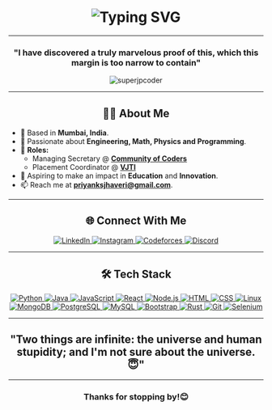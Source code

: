 <h1 align="center">
  <img src="https://readme-typing-svg.herokuapp.com?font=Fira+Code&size=36&duration=4000&pause=1000&color=00FFFF&center=true&vCenter=true&width=600&height=100&lines=Hi+%F0%9F%91%8B%2C+I'm+Priyank!;STEM+Enthusiast+🧐;Software+Developer+%F0%9F%92%BB;Competitive+Programmer+🚀" alt="Typing SVG">
</h1>

---

<h3 align="center">"I have discovered a truly marvelous proof of this, which this margin is too narrow to contain"</h3>

<p align="center">
  <img src="https://komarev.com/ghpvc/?username=superjpcoder&label=Profile%20views&color=0e75b6&style=flat" alt="superjpcoder" />
</p>

---

<h2 align="center"> 👨‍💻 About Me </h2>

- 📍 Based in **Mumbai, India**.
- 🌱 Passionate about **Engineering, Math, Physics and Programming**.
- 🔭 **Roles:**
  - Managing Secretary @ [**Community of Coders**](https://github.com/CommunityofCoders)
  - Placement Coordinator @ [**VJTI**](https://vjti.ac.in)
- 🎯 Aspiring to make an impact in **Education** and **Innovation**.
- 📫 Reach me at **priyanksjhaveri@gmail.com**.

---

<h2 align="center"> 🌐 Connect With Me </h2>
<p align="center">
  <a href="https://linkedin.com/in/priyank-jhaveri7" target="_blank">
    <img src="https://img.shields.io/badge/LinkedIn-0077B5?style=for-the-badge&logo=linkedin&logoColor=white" alt="LinkedIn">
  </a>
  <a href="https://instagram.com/priyanksjhaveri" target="_blank">
    <img src="https://img.shields.io/badge/Instagram-E4405F?style=for-the-badge&logo=instagram&logoColor=white" alt="Instagram">
  </a>
  <a href="https://codeforces.com/profile/priyank_jhaveri" target="_blank">
    <img src="https://img.shields.io/badge/Codeforces-1F8ACB?style=for-the-badge&logo=codeforces&logoColor=white" alt="Codeforces">
  </a>
  <a href="https://discord.gg/1333468244094488636" target="_blank">
    <img src="https://img.shields.io/badge/Discord-7289DA?style=for-the-badge&logo=discord&logoColor=white" alt="Discord">
  </a>
</p>

---

<h2 align="center"> 🛠️ Tech Stack </h2>

<p align="center">
  <a href="https://www.python.org" target="_blank">
    <img src="https://skillicons.dev/icons?i=python" alt="Python" />
  </a>
  <a href="https://www.java.com" target="_blank">
    <img src="https://skillicons.dev/icons?i=java" alt="Java" />
  </a>
  <a href="https://developer.mozilla.org/en-US/docs/Web/JavaScript" target="_blank">
    <img src="https://skillicons.dev/icons?i=js" alt="JavaScript" />
  </a>
  <a href="https://react.dev/" target="_blank">
    <img src="https://skillicons.dev/icons?i=react" alt="React" />
  </a>
  <a href="https://nodejs.org/" target="_blank">
    <img src="https://skillicons.dev/icons?i=nodejs" alt="Node.js" />
  </a>
  <a href="https://developer.mozilla.org/en-US/docs/Web/HTML" target="_blank">
    <img src="https://skillicons.dev/icons?i=html" alt="HTML" />
  </a>
  <a href="https://developer.mozilla.org/en-US/docs/Web/CSS" target="_blank">
    <img src="https://skillicons.dev/icons?i=css" alt="CSS" />
  </a>
  <a href="https://www.linux.org/" target="_blank">
    <img src="https://skillicons.dev/icons?i=linux" alt="Linux" />
  </a>
  <a href="https://www.mongodb.com/" target="_blank">
    <img src="https://skillicons.dev/icons?i=mongodb" alt="MongoDB" />
  </a>
  <a href="https://www.postgresql.org/" target="_blank">
    <img src="https://skillicons.dev/icons?i=postgres" alt="PostgreSQL" />
  </a>
  <a href="https://www.mysql.com/" target="_blank">
    <img src="https://skillicons.dev/icons?i=mysql" alt="MySQL" />
  </a>
  <a href="https://getbootstrap.com/" target="_blank">
    <img src="https://skillicons.dev/icons?i=bootstrap" alt="Bootstrap" />
  </a>
  <a href="https://www.rust-lang.org/" target="_blank">
    <img src="https://skillicons.dev/icons?i=rust" alt="Rust" />
  </a>
  <a href="https://git-scm.com/" target="_blank">
    <img src="https://skillicons.dev/icons?i=git" alt="Git" />
  </a>
  <a href="https://www.selenium.dev/" target="_blank">
    <img src="https://skillicons.dev/icons?i=selenium" alt="Selenium" />
  </a>
</p>


---

<h2 align="center"> "Two things are infinite: the universe and human stupidity; and I'm not sure about the universe.😇" </h2>
<p align="center">
</p>

---

<h3 align="center">Thanks for stopping by!😊</h3>
